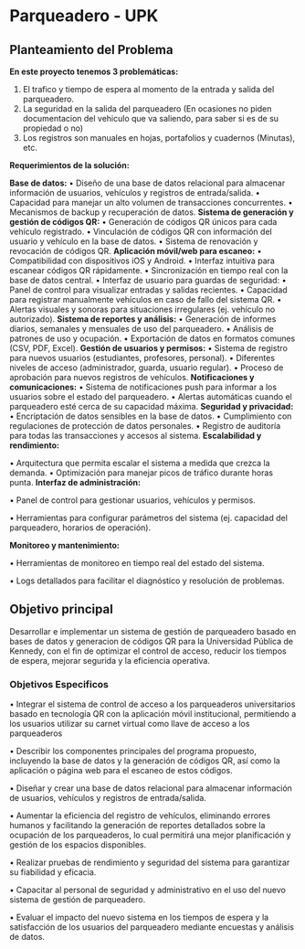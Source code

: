 # Parqueadero - UPK

## Planteamiento del Problema
**En este proyecto tenemos 3 problemáticas:**

1. El trafico y tiempo de espera al momento de la entrada y salida del parqueadero.
2. La seguridad en la salida del parqueadero (En ocasiones no piden documentacion del vehiculo que va saliendo, para saber si es de su propiedad o no)
3. Los registros son manuales en hojas, portafolios y cuadernos (Minutas), etc.
   
 **Requerimientos de la solución:**

**Base de datos:** 
•	Diseño de una base de datos relacional para almacenar información de usuarios, vehículos y registros de entrada/salida.
•	Capacidad para manejar un alto volumen de transacciones concurrentes.
•	Mecanismos de backup y recuperación de datos.
**Sistema de generación y gestión de códigos QR:**
•	Generación de códigos QR únicos para cada vehículo registrado.
•	Vinculación de códigos QR con información del usuario y vehículo en la base de datos.
•	Sistema de renovación y revocación de códigos QR.
**Aplicación móvil/web para escaneo:** 
•	Compatibilidad con dispositivos iOS y Android.
•	Interfaz intuitiva para escanear códigos QR rápidamente.
•	Sincronización en tiempo real con la base de datos central.
•	Interfaz de usuario para guardas de seguridad: 
•	Panel de control para visualizar entradas y salidas recientes.
•	Capacidad para registrar manualmente vehículos en caso de fallo del sistema QR.
•	Alertas visuales y sonoras para situaciones irregulares (ej. vehículo no autorizado).
**Sistema de reportes y análisis:** 
•	Generación de informes diarios, semanales y mensuales de uso del parqueadero.
•	Análisis de patrones de uso y ocupación.
•	Exportación de datos en formatos comunes (CSV, PDF, Excel).
**Gestión de usuarios y permisos:** 
•	Sistema de registro para nuevos usuarios (estudiantes, profesores, personal).
•	Diferentes niveles de acceso (administrador, guarda, usuario regular).
•	Proceso de aprobación para nuevos registros de vehículos.
**Notificaciones y comunicaciones:** 
•	Sistema de notificaciones push para informar a los usuarios sobre el estado del parqueadero.
•	Alertas automáticas cuando el parqueadero esté cerca de su capacidad máxima.
**Seguridad y privacidad:** 
•	Encriptación de datos sensibles en la base de datos.
•	Cumplimiento con regulaciones de protección de datos personales.
•	Registro de auditoría para todas las transacciones y accesos al sistema.
**Escalabilidad y rendimiento:** 

•	Arquitectura que permita escalar el sistema a medida que crezca la demanda.
•	Optimización para manejar picos de tráfico durante horas punta.
**Interfaz de administración:** 

•	Panel de control para gestionar usuarios, vehículos y permisos.

•	Herramientas para configurar parámetros del sistema (ej. capacidad del parqueadero, horarios de operación).

**Monitoreo y mantenimiento:** 

•	Herramientas de monitoreo en tiempo real del estado del sistema.

•	Logs detallados para facilitar el diagnóstico y resolución de problemas.

## Objetivo principal

Desarrollar e implementar un sistema de gestión de parqueadero basado en bases de datos y generacion de códigos QR para la Universidad Pública de Kennedy, con el fin de optimizar el control de acceso, reducir los tiempos de espera, mejorar segurida y la eficiencia operativa.

### Objetivos Especificos

•	Integrar el sistema de control de acceso a los parqueaderos universitarios basado en tecnología QR con la aplicación móvil institucional, permitiendo a los usuarios utilizar su carnet virtual como llave de acceso a los parqueaderos

•	Describir los componentes principales del programa propuesto, incluyendo la base de datos y la generación de códigos QR, así como la aplicación o página web para el escaneo de estos códigos.

•  Diseñar y crear una base de datos relacional para almacenar información de usuarios, vehículos y registros de entrada/salida.

•	Aumentar la eficiencia del registro de vehículos, eliminando errores humanos y facilitando la generación de reportes detallados sobre la ocupación de los parqueaderos, lo cual permitirá una mejor planificación y gestión de los espacios disponibles.

•	Realizar pruebas de rendimiento y seguridad del sistema para garantizar su fiabilidad y eficacia. 

•	Capacitar al personal de seguridad y administrativo en el uso del nuevo sistema de gestión de parqueadero. 

•	Evaluar el impacto del nuevo sistema en los tiempos de espera y la satisfacción de los usuarios del parqueadero mediante encuestas y análisis de datos.

